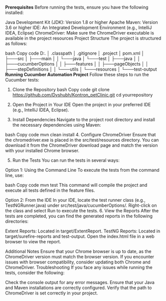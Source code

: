 **Prerequisites**
Before running the tests, ensure you have the following installed:

Java Development Kit (JDK): Version 1.8 or higher
Apache Maven: Version 3.6 or higher
IDE: An Integrated Development Environment (e.g., IntelliJ IDEA, Eclipse)
ChromeDriver: Make sure the ChromeDriver executable is available in the project resources
Project Structure
The project is structured as follows:

bash
Copy code
D:.
│   .classpath
│   .gitignore
│   .project
│   pom.xml
│
├───src
│   ├───main
│   │   └───java
│   └───test
│       ├───java
│       │   ├───cucumberOptions
│       │   ├───features
│       │   ├───pageObjects
│       │   ├───stepDefinitions
│       │   └───utils
│       └───resources
│
└───test-output
**Running Cucumber Automation Project**
Follow these steps to run the Cucumber tests:

1. Clone the Repository
bash
Copy code
git clone https://github.com/Dvshubh/Kontron_petClinic.git
cd yourrepository
2. Open the Project in Your IDE
Open the project in your preferred IDE (e.g., IntelliJ IDEA, Eclipse).

3. Install Dependencies
Navigate to the project root directory and install the necessary dependencies using Maven:

bash
Copy code
mvn clean install
4. Configure ChromeDriver
Ensure that the chromedriver.exe is placed in the src/test/resources directory. You can download it from the ChromeDriver download page and match the version with your installed Chrome browser.

5. Run the Tests
You can run the tests in several ways:

Option 1: Using the Command Line
To execute the tests from the command line, use:

bash
Copy code
mvn test
This command will compile the project and execute all tests defined in the feature files.

Option 2: From the IDE
In your IDE, locate the test runner class (e.g., TestNGRunner.java) under src/test/java/cucumberOptions/.
Right-click on the class and select Run to execute the tests.
6. View the Reports
After the tests are completed, you can find the generated reports in the following directories:

Extent Reports: Located in target/ExtentReport.
TestNG Reports: Located in target/surefire-reports and test-output.
Open the index.html file in a web browser to view the report.

Additional Notes
Ensure that your Chrome browser is up to date, as the ChromeDriver version must match the browser version.
If you encounter issues with browser compatibility, consider updating both Chrome and ChromeDriver.
Troubleshooting
If you face any issues while running the tests, consider the following:

Check the console output for any error messages.
Ensure that your Java and Maven installations are correctly configured.
Verify that the path to ChromeDriver is set correctly in your project.


